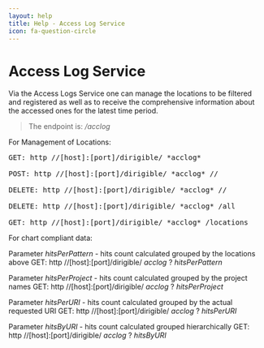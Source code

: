 ```yaml
---
layout: help
title: Help - Access Log Service
icon: fa-question-circle
---
```


Access Log Service
===

Via the Access Logs Service one can manage the locations to be filtered and registered as well as to receive the comprehensive information about the accessed ones for the latest time period.

> The endpoint is: */acclog*

For Management of Locations:

<pre>
GET: http //[host]:[port]/dirigible/ *acclog*
 
POST: http //[host]:[port]/dirigible/ *acclog* /<project_name>/<location>
 
DELETE: http //[host]:[port]/dirigible/ *acclog* /<project_name>/<location>
 
DELETE: http //[host]:[port]/dirigible/ *acclog* /all

GET: http //[host]:[port]/dirigible/ *acclog* /locations
</pre>

For chart compliant data:

Parameter *hitsPerPattern* - hits count calculated grouped by the locations above
GET: http //[host]:[port]/dirigible/ *acclog* ? *hitsPerPattern*

Parameter *hitsPerProject* - hits count calculated grouped by the project names
GET: http //[host]:[port]/dirigible/ *acclog* ? *hitsPerProject*

Parameter *hitsPerURI* - hits count calculated grouped by the actual requested URI
GET: http //[host]:[port]/dirigible/ *acclog* ? *hitsPerURI*

Parameter *hitsByURI* - hits count calculated grouped hierarchically
GET: http //[host]:[port]/dirigible/ *acclog* ? *hitsByURI*
